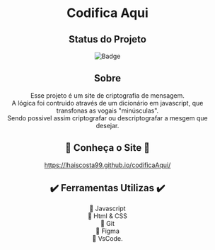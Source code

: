 <h1 align="center">Codifica Aqui</h1>

<div id="inicio" align=center>
<h2><strong>Status do Projeto</strong></h2>

  ![Badge](https://img.shields.io/website?down_message=em%20andamento&label=STATUS&style=for-the-badge&up_message=conclu%C3%ADdo&url=https%3A%2F%2Fytallobruno.github.io%2FProjetoFinalModulo2%2F)
  
 ## Sobre
Esse projeto é um  site  de criptografia de mensagem. <br>
A lógica foi contruido através de um dicionário em javascript, que transfonas as vogais "minúsculas".<br> 
Sendo possivel assim criptografar ou descriptografar a mesgem que desejar.

## :small_blue_diamond: Conheça o Site :small_blue_diamond:
https://lhaiscosta99.github.io/codificaAqui/

## :heavy_check_mark:  Ferramentas Utilizas  :heavy_check_mark:

:small_blue_diamond: Javascript <br>
:small_blue_diamond: Html & CSS <br>
:small_blue_diamond: Git <br>
:small_blue_diamond: Figma <br>
:small_blue_diamond: VsCode.
